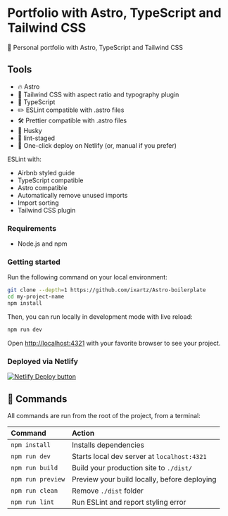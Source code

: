 # Portfolio with Astro, TypeScript and Tailwind CSS

🚀 Personal portfolio with Astro, TypeScript and Tailwind CSS

## Tools

- 🔥 Astro
- 🎨 Tailwind CSS with aspect ratio and typography plugin
- 🎉 TypeScript
- ✏️ ESLint compatible with .astro files
- 🛠 Prettier compatible with .astro files
- 🦊 Husky
- 🚫 lint-staged
- 🔧 One-click deploy on Netlify (or, manual if you prefer)

ESLint with:

- Airbnb styled guide
- TypeScript compatible
- Astro compatible
- Automatically remove unused imports
- Import sorting
- Tailwind CSS plugin

### Requirements

- Node.js and npm

### Getting started

Run the following command on your local environment:

``` bash
git clone --depth=1 https://github.com/ixartz/Astro-boilerplate
cd my-project-name
npm install
```

Then, you can run locally in development mode with live reload:

``` bash
npm run dev
```

Open [http://localhost:4321](http://localhost:4321) with your favorite browser
to see your project.


### Deployed via Netlify

[![Netlify Deploy button](https://www.netlify.com/img/deploy/button.svg)](https://app.netlify.com/start/deploy?repository=https://github.com/theognis1002/portfolio)

## 🧞 Commands

All commands are run from the root of the project, from a terminal:

| Command           | Action                                       |
|:----------------  |:-------------------------------------------- |
| `npm install`     | Installs dependencies                        |
| `npm run dev`     | Starts local dev server at `localhost:4321`  |
| `npm run build`   | Build your production site to `./dist/`      |
| `npm run preview` | Preview your build locally, before deploying |
| `npm run clean`   | Remove `./dist` folder                       |
| `npm run lint`    | Run ESLint and report styling error          |
